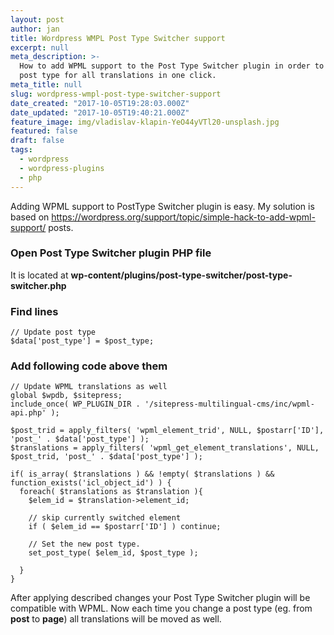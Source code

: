 ```yaml
---
layout: post
author: jan
title: Wordpress WMPL Post Type Switcher support
excerpt: null
meta_description: >-
  How to add WPML support to the Post Type Switcher plugin in order to change
  post type for all translations in one click.
meta_title: null
slug: wordpress-wmpl-post-type-switcher-support
date_created: "2017-10-05T19:28:03.000Z"
date_updated: "2017-10-05T19:40:21.000Z"
feature_image: img/vladislav-klapin-YeO44yVTl20-unsplash.jpg
featured: false
draft: false
tags:
  - wordpress
  - wordpress-plugins
  - php
---
```


Adding WPML support to PostType Switcher plugin is easy. My solution is based on https://wordpress.org/support/topic/simple-hack-to-add-wpml-support/ posts.

### Open Post Type Switcher plugin PHP file

It is located at **wp-content/plugins/post-type-switcher/post-type-switcher.php**

### Find lines

```
// Update post type
$data['post_type'] = $post_type;
```

### Add following code above them

```
// Update WPML translations as well
global $wpdb, $sitepress;
include_once( WP_PLUGIN_DIR . '/sitepress-multilingual-cms/inc/wpml-api.php' );

$post_trid = apply_filters( 'wpml_element_trid', NULL, $postarr['ID'], 'post_' . $data['post_type'] );
$translations = apply_filters( 'wpml_get_element_translations', NULL, $post_trid, 'post_' . $data['post_type'] );

if( is_array( $translations ) && !empty( $translations ) && function_exists('icl_object_id') ) {
  foreach( $translations as $translation ){
    $elem_id = $translation->element_id;

    // skip currently switched element
    if ( $elem_id == $postarr['ID'] ) continue;

    // Set the new post type.
    set_post_type( $elem_id, $post_type );

  }
}
```

After applying described changes your Post Type Switcher plugin will be compatible with WPML. Now each time you change a post type (eg. from **post** to **page**) all translations will be moved as well.
